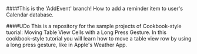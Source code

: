 ####This is the 'AddEvent' branch!
How to add a reminder item to user's Calendar database.

####UDo
This is a repository for the sample projects of Cookbook-style tuorial: Moving Table View Cells with a Long Press Gesture. In this cookbook-style tutorial you will learn how to move a table view row by using a long press gesture, like in Apple's Weather App.
